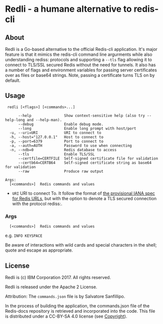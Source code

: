 # Redli - a humane alternative to redis-cli

## About

Redli is a Go-based alternative to the official Redis-cli application. It's major feature is that it mimics the redis-cli command line argurments while also understanding rediss: protocols and supporting a `--tls` flag allowing it to connect to TLS/SSL secured Redis without the need for tunnels. It also has a number of flags and environment variables for passing server certificates over as files or base64 strings. Note, passing a certificate turns TLS on by default.

## Usage

```text
 redli [<flags>] [<commands>...]
 
      --help               Show context-sensitive help (also try --help-long and --help-man).
      --debug              Enable debug mode.
      --long               Enable long prompt with host/port
  -u, --uri=URI            URI to connect to
  -h, --host="127.0.0.1"   Host to connect to
  -p, --port=6379          Port to connect to
  -a, --auth=AUTH          Password to use when connecting
  -n, --ndb=0              Redis database to access
      --tls                Enable TLS/SSL
      --certfile=CERTFILE  Self-signed certificate file for validation
      --certb64=CERTB64    Self-signed certificate string as base64 for validation
      --raw                Produce raw output

Args:
  [<commands>]  Redis commands and values
```

* `URI`  URI to connect To. It follow the format of [the provisional IANA spec for Redis URLs](https://www.iana.org/assignments/uri-schemes/prov/redis), but with the option to denote a TLS secured connection with the protocol rediss:.

### Args

```text
  [<commands>]  Redis commands and values
```

e.g. `INFO KEYSPACE` 

Be aware of interactions with wild cards and special characters in the shell; quote and escape as appropriate.

## License

Redli is (c) IBM Corporation 2017. All rights reserved.

Redli is released under the Apache 2 License.

Attribution: The `commands.json` file is by Salvatore Sanfillipo.

In the process of building the application, the commands.json file of the Redis-docs repository is retrieved and incorporated into the code. This file is distributed under a CC-BY-SA 4.0 license (see [Copyright](https://github.com/antirez/redis-doc/blob/master/COPYRIGHT)).
